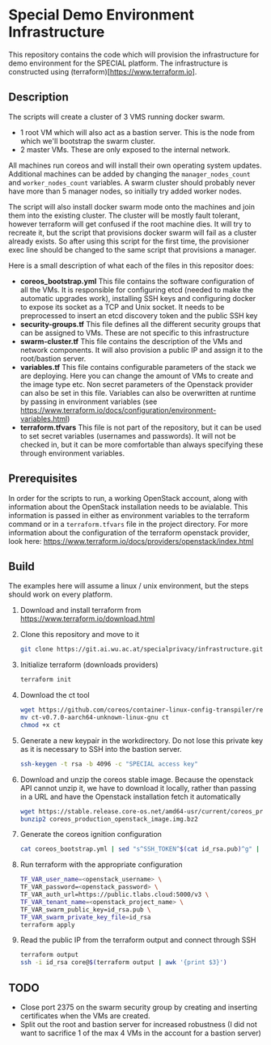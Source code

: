 # Special Demo Environment Infrastructure
This repository contains the code which will provision the infrastructure for demo environment for the SPECIAL platform. The infrastructure is constructed using (terraform)[https://www.terraform.io].

## Description
The scripts will create a cluster of 3 VMS running docker swarm.
* 1 root VM which will also act as a bastion server. This is the node from which we'll bootstrap the swarm cluster.
* 2 master VMs. These are only exposed to the internal network.

All machines run coreos and will install their own operating system updates. Additional machines can be added by changing the `manager_nodes_count` and `worker_nodes_count` variables.
A swarm cluster should probably never have more than 5 manager nodes, so initially try added worker nodes.

The script will also install docker swarm mode onto the machines and join them into the existing cluster. The cluster will be mostly fault tolerant, however terraform will get confused if the root machine dies.
It will try to recreate it, but the script that provisions docker swarm will fail as a cluster already exists. So after using this script for the first time, the provisioner exec line should be changed to the same script that provisions a manager.

Here is a small description of what each of the files in this repositor does:
* **coreos_bootstrap.yml**
This file contains the software configuration of all the VMs. It is responsible for configuring etcd (needed to make the automatic upgrades work), installing SSH keys and configuring docker to expose its socket as a TCP and Unix socket.
It needs to be preprocessed to insert an etcd discovery token and the public SSH key
* **security-groups.tf**
This file defines all the different security groups that can be assigned to VMs. These are not specific to this infrastructure
* **swarm-cluster.tf**
This file contains the description of the VMs and network components. It will also provision a public IP and assign it to the root/bastion server.
* **variables.tf**
This file contains configurable parameters of the stack we are deploying. Here you can change the amount of VMs to create and the image type etc. Non secret parameters of the Openstack provider can also be set in this file. Variables can also be overwritten at runtime by passing in environment variables (see https://www.terraform.io/docs/configuration/environment-variables.html)
* **terraform.tfvars**
This file is not part of the repository, but it can be used to set secret variables (usernames and passwords). It will not be checked in, but it can be more comfortable than always specifying these through environment variables.

## Prerequisites
In order for the scripts to run, a working OpenStack account, along with information about the OpenStack installation needs to be avialable. This information is passed in either as environment variables to the terraform command or in a `terraform.tfvars` file in the project directory.
For more information about the configuration of the terraform openstack provider, look here: https://www.terraform.io/docs/providers/openstack/index.html

## Build
The examples here will assume a linux / unix environment, but the steps should work on every platform.
1.   Download and install terraform from https://www.terraform.io/download.html
2.   Clone this repository and move to it

     ```bash
     git clone https://git.ai.wu.ac.at/specialprivacy/infrastructure.git
     ```

3.   Initialize terraform (downloads providers)

     ```bash
     terraform init
     ```

4.   Download the ct tool

     ```bash
     wget https://github.com/coreos/container-linux-config-transpiler/releases/download/v0.7.0/ct-v0.7.0-aarch64-unknown-linux-gnu
     mv ct-v0.7.0-aarch64-unknown-linux-gnu ct
     chmod +x ct
     ```

5.   Generate a new keypair in the workdirectory. Do not lose this private key as it is necessary to SSH into the bastion server.

     ```bash
     ssh-keygen -t rsa -b 4096 -c "SPECIAL access key"
     ```

6.   Download and unzip the coreos stable image. Because the openstack API cannot unzip it, we have to download it locally, rather than passing in a URL and have the Openstack installation fetch it automatically

     ```bash
     wget https://stable.release.core-os.net/amd64-usr/current/coreos_production_openstack_image.img.bz2
     bunzip2 coreos_production_openstack_image.img.bz2
     ```

7.   Generate the coreos ignition configuration

     ```bash
     cat coreos_bootstrap.yml | sed "s^SSH_TOKEN^$(cat id_rsa.pub)^g" | sed "s^DISCOVERY^$(curl -XGET 'https://discovery.etc.io/new?size=3)'^g" | ./ct -out-file coreos_bootstrap.json -platform openstack-metadata
     ```

8.   Run terraform with the appropriate configuration

     ```bash
     TF_VAR_user_name=<openstack_username> \
     TF_VAR_password=<openstack_password> \
     TF_VAR_auth_url=https://public.tlabs.cloud:5000/v3 \
     TF_VAR_tenant_name=<openstack_project_name> \
     TF_VAR_swarm_public_key=id_rsa.pub \
     TF_VAR_swarm_private_key_file=id_rsa
     terraform apply
     ```

9.   Read the public IP from the terraform output and connect through SSH

     ```bash
     terraform output
     ssh -i id_rsa core@$(terraform output | awk '{print $3}')
     ```

## TODO
* Close port 2375 on the swarm security group by creating and inserting certificates when the VMs are created.
* Split out the root and bastion server for increased robustness (I did not want to sacrifice 1 of the max 4 VMs in the account for a bastion server)

